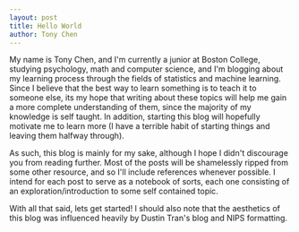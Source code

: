 ```yaml
---
layout: post
title: Hello World
author: Tony Chen
---
```


My name is Tony Chen, and I'm currently a junior at Boston College, studying psychology, math and computer science, and I'm blogging about my learning process through the fields of statistics and machine learning.  Since I believe that the best way to learn something is to teach it to someone else, its my hope that writing about these topics will help me gain a more complete understanding of them, since the majority of my knowledge is self taught.  In addition, starting this blog will hopefully motivate me to learn more (I have a terrible habit of starting things and leaving them halfway through).

As such, this blog is mainly for my sake, although I hope I didn't discourage you from reading further.  Most of the posts will be shamelessly ripped from some other resource, and so I'll include references whenever possible.  I intend for each post to serve as a notebook of sorts, each one consisting of an exploration/introduction to some self contained topic.

With all that said, lets get started!  I should also note that the aesthetics of this blog was influenced heavily by Dustin Tran's blog and NIPS formatting.
